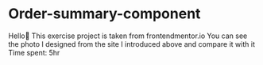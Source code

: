 # Order-summary-component
Hello👋
This exercise project is taken from frontendmentor.io
You can see the photo I designed from the site I introduced above and compare it with it
Time spent: 5hr
